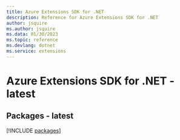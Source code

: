 ```yaml
---
title: Azure Extensions SDK for .NET
description: Reference for Azure Extensions SDK for .NET
author: jsquire
ms.author: jsquire
ms.data: 01/30/2023
ms.topic: reference
ms.devlang: dotnet
ms.service: extensions
---
```

# Azure Extensions SDK for .NET - latest
## Packages - latest
[!INCLUDE [packages](extensions-index.md)]